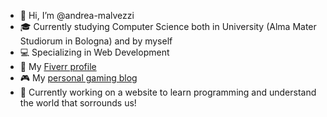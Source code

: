 - 👋 Hi, I’m @andrea-malvezzi
- 🎓 Currently studying Computer Science both in University (Alma Mater Studiorum in Bologna) and by myself
- 💻 Specializing in Web Development
- 💼 My [Fiverr profile](http://www.fiverr.com/s/DBVZXmP)
- 🎮 My [personal gaming blog](https://www.thegaminglair.com)
- 👀 Currently working on a website to learn programming and understand the world that sorrounds us!
